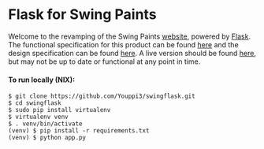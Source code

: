 Flask for Swing Paints
======================
Welcome to the revamping of the Swing Paints [website](http://www.swingpaints.com/), powered by [Flask](http://flask.pocoo.org/). The functional specification for this product can be found [here](https://github.com/Youppi3/swingflask/blob/master/docs/FS.md#functional-specification) and the design specification can be found [here](https://github.com/Youppi3/swingflask/blob/master/docs/DS.md#design-specification). A live version should be found [here](http://swingpaints.herokuapp.com/), but may not be up to date or functional at any point in time.

#### To run locally (NIX): ####
```
$ git clone https://github.com/Youppi3/swingflask.git
$ cd swingflask
$ sudo pip install virtualenv
$ virtualenv venv
$ . venv/bin/activate
(venv) $ pip install -r requirements.txt
(venv) $ python app.py
```
